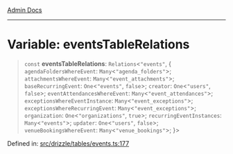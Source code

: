 [Admin Docs](/)

***

# Variable: eventsTableRelations

> `const` **eventsTableRelations**: `Relations`\<`"events"`, \{ `agendaFoldersWhereEvent`: `Many`\<`"agenda_folders"`\>; `attachmentsWhereEvent`: `Many`\<`"event_attachments"`\>; `baseRecurringEvent`: `One`\<`"events"`, `false`\>; `creator`: `One`\<`"users"`, `false`\>; `eventAttendancesWhereEvent`: `Many`\<`"event_attendances"`\>; `exceptionsWhereEventInstance`: `Many`\<`"event_exceptions"`\>; `exceptionsWhereRecurringEvent`: `Many`\<`"event_exceptions"`\>; `organization`: `One`\<`"organizations"`, `true`\>; `recurringEventInstances`: `Many`\<`"events"`\>; `updater`: `One`\<`"users"`, `false`\>; `venueBookingsWhereEvent`: `Many`\<`"venue_bookings"`\>; \}\>

Defined in: [src/drizzle/tables/events.ts:177](https://github.com/gautam-divyanshu/talawa-api/blob/1d38acecd3e456f869683fb8dca035a5e42010d5/src/drizzle/tables/events.ts#L177)
